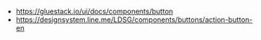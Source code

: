 - <https://gluestack.io/ui/docs/components/button>
- <https://designsystem.line.me/LDSG/components/buttons/action-button-en>
